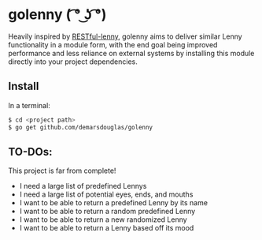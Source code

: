 # golenny ( ͡° ͜ʖ ͡°)

Heavily inspired by [RESTful-lenny](https://github.com/LennyToday/RESTful-lenny),
golenny aims to deliver similar Lenny functionality in a module form, with the end goal
being improved performance and less reliance on external systems by installing this module
directly into your project dependencies.

## Install

In a terminal:
```sh
$ cd <project path>
$ go get github.com/demarsdouglas/golenny
```

## TO-DOs:

This project is far from complete!

- I need a large list of predefined Lennys
- I need a large list of potential eyes, ends, and mouths
- I want to be able to return a predefined Lenny by its name
- I want to be able to return a random predefined Lenny
- I want to be able to return a new randomized Lenny
- I want to be able to return a Lenny based off its mood
